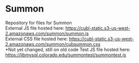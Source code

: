 # Summon
Repository for files for Summon<br>
External JS file hosted here: https://cubl-static.s3-us-west-2.amazonaws.com/summon/summon.js<br>
External CSS file hosted here: https://cubl-static.s3-us-west-2.amazonaws.com/summon/cubsummon.css<br>*Not yet changed, still on old code
Test JS file hosted here: https://libmysql.colorado.edu/summontest/summontest.js 
